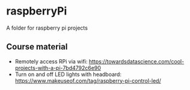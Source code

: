 # raspberryPi
A folder for raspberry pi projects

## Course material
- Remotely access RPi via wifi: https://towardsdatascience.com/cool-projects-with-a-pi-7bd4792c6e90
- Turn on and off LED lights with headboard: https://www.makeuseof.com/tag/raspberry-pi-control-led/
